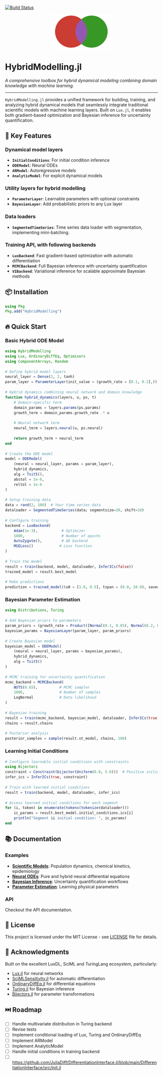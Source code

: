 [![Build Status](https://github.com/vboussange/HybridModelling.jl/actions/workflows/CI.yml/badge.svg?branch=main)](https://github.com/vboussange/HybridModelling.jl/actions/workflows/CI.yml?query=branch%3Amain)

<div align="center">
    <img src="material/logo.svg" alt="HybridModelling.jl" width="200">
</div>

# HybridModelling.jl

*A comprehensive toolbox for hybrid dynamical modeling combining domain knowledge with machine learning.*

---

`HybridModelling.jl` provides a unified framework for building, training, and analyzing hybrid dynamical models that seamlessly integrate traditional scientific models with machine learning layers. Built on `Lux.jl`, it enables both gradient-based optimization and Bayesian inference for uncertainty quantification.

## 🚀 Key Features

### **Dynamical model layers**
- **`InitialConditions`**: For initial condition inference
- **`ODEModel`**: Neural ODEs
- **`ARModel`**: Autoregressive models
- **`AnalyticModel`**: For explicit dynamical models

### **Utility layers for hybrid modelling**
- **`ParameterLayer`**: Learnable parameters with optional constraints
- **`BayesianLayer`**: Add probabilistic priors to any Lux layer

### **Data loaders**
- **`SegmentedTimeSeries`**: Time series data loader with segmentation, implementing mini-batching.

### **Training API, with following backends** 
- **`LuxBackend`**: Fast gradient-based optimization with automatic differentiation
- **`MCMCBackend`**: Full Bayesian inference with uncertainty quantification  
- **`VIBackend`**: Variational inference for scalable approximate Bayesian methods

## 📦 Installation

```julia
using Pkg
Pkg.add("HybridModelling")
```

## 🔥 Quick Start

### Basic Hybrid ODE Model

```julia
using HybridModelling
using Lux, OrdinaryDiffEq, Optimisers
using ComponentArrays, Random

# Define hybrid model layers
neural_layer = Dense(2, 2, tanh)
param_layer = ParameterLayer(init_value = (growth_rate = [0.1, 0.2],))

# Hybrid dynamics combining neural network and domain knowledge
function hybrid_dynamics(layers, u, ps, t)
    # Domain-specific term
    domain_params = layers.params(ps.params)
    growth_term = domain_params.growth_rate .* u
    
    # Neural network term  
    neural_term = layers.neural(u, ps.neural)
    
    return growth_term + neural_term
end

# Create the ODE model
model = ODEModel(
    (neural = neural_layer, params = param_layer),
    hybrid_dynamics,
    alg = Tsit5(),
    abstol = 1e-6,
    reltol = 1e-6
)

# Setup training data
data = rand(2, 100)  # Your time series data
dataloader = SegmentedTimeSeries(data; segmentsize=20, shift=10)

# Configure training
backend = LuxBackend(
    Adam(1e-3),           # Optimizer
    1000,                 # Number of epochs  
    AutoZygote(),         # AD backend
    MSELoss()            # Loss function
)

# Train the model
result = train(backend, model, dataloader, InferICs(false))
trained_model = result.best_model

# Make predictions
prediction = trained_model((u0 = [1.0, 0.5], tspan = (0.0, 10.0), saveat = 0:0.1:10))
```

### Bayesian Parameter Estimation

```julia
using Distributions, Turing

# Add Bayesian priors to parameters
param_priors = (growth_rate = Product([Normal(0.1, 0.05), Normal(0.2, 0.05)]),)
bayesian_params = BayesianLayer(param_layer, param_priors)

# Create Bayesian model
bayesian_model = ODEModel(
    (neural = neural_layer, params = bayesian_params),
    hybrid_dynamics,
    alg = Tsit5()
)

# MCMC training for uncertainty quantification
mcmc_backend = MCMCBackend(
    NUTS(0.65),          # MCMC sampler
    1000,                # Number of samples
    LogNormal            # Data likelihood
)

# Bayesian training
result = train(mcmc_backend, bayesian_model, dataloader, InferICs(true))
chains = result.chains

# Posterior analysis
posterior_samples = sample(result.st_model, chains, 100)
```

### Learning Initial Conditions

```julia
# Configure learnable initial conditions with constraints
using Bijectors
constraint = Constraint(bijector(Uniform(0.0, 5.0)))  # Positive initial conditions
infer_ics = InferICs(true, constraint)

# Train with learned initial conditions
result = train(backend, model, dataloader, infer_ics)

# Access learned initial conditions for each segment
for (i, token) in enumerate(tokens(tokenize(dataloader)))
    ic_params = result.best_model.initial_conditions.ics[i]
    println("Segment $i initial condition: ", ic_params)
end
```

## 📚 Documentation
### Examples

- **[Scientific Models](examples/)**: Population dynamics, chemical kinetics, epidemiology
- **[Neural ODEs](examples/neural_ode.jl)**: Pure and hybrid neural differential equations
- **[Bayesian Inference](examples/bayesian.jl)**: Uncertainty quantification workflows
- **[Parameter Estimation](examples/parameter_estimation.jl)**: Learning physical parameters

### API
Checkout the API documentation.

## 📄 License

This project is licensed under the MIT License - see [LICENSE](LICENSE) file for details.

## 🙏 Acknowledgments

Built on the excellent LuxDL, SciML and TuringLang ecosystem, particularly:
- [Lux.jl](https://github.com/LuxDL/Lux.jl) for neural networks
- [SciMLSensitivity.jl](https://github.com/SciML/SciMLSensitivity.jl) for automatic differentiation
- [OrdinaryDiffEq.jl](https://github.com/SciML/OrdinaryDiffEq.jl) for differential equations
- [Turing.jl](https://github.com/TuringLang/Turing.jl) for Bayesian inference
- [Bijectors.jl](https://github.com/TuringLang/Bijectors.jl) for parameter transformations


## ⏭️ Roadmap
- [ ] Handle multivariate distribution in Turing backend
- [ ] Revise tests
- [ ] Implement conditional loading of Lux, Turing and OrdinaryDiffEq
- [ ] Implement ARModel
- [ ] Implement AnalyticModel
- [ ] Handle initial conditions in training backend
- [ ] https://github.com/JuliaDiff/DifferentiationInterface.jl/blob/main/DifferentiationInterface/src/init.jl